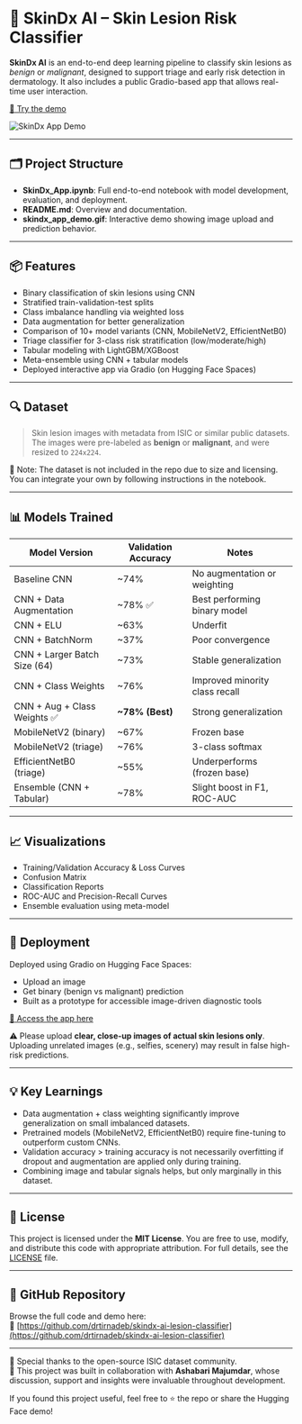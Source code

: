 # 🧠 SkinDx AI – Skin Lesion Risk Classifier

**SkinDx AI** is an end-to-end deep learning pipeline to classify skin lesions as *benign* or *malignant*, designed to support triage and early risk detection in dermatology. It also includes a public Gradio-based app that allows real-time user interaction.

[🚀 Try the demo](https://huggingface.co/spaces/tirnadebphd/SkinDx-App)

![SkinDx App Demo](skindx_app_demo.gif)

---

## 🗂️ Project Structure

- **SkinDx_App.ipynb**: Full end-to-end notebook with model development, evaluation, and deployment.
- **README.md**: Overview and documentation.
- **skindx_app_demo.gif**: Interactive demo showing image upload and prediction behavior.

---

## 📦 Features

- Binary classification of skin lesions using CNN
- Stratified train-validation-test splits
- Class imbalance handling via weighted loss
- Data augmentation for better generalization
- Comparison of 10+ model variants (CNN, MobileNetV2, EfficientNetB0)
- Triage classifier for 3-class risk stratification (low/moderate/high)
- Tabular modeling with LightGBM/XGBoost
- Meta-ensemble using CNN + tabular models
- Deployed interactive app via Gradio (on Hugging Face Spaces)

---

## 🔍 Dataset

> Skin lesion images with metadata from ISIC or similar public datasets.  
The images were pre-labeled as **benign** or **malignant**, and were resized to `224x224`.

📌 Note: The dataset is not included in the repo due to size and licensing. You can integrate your own by following instructions in the notebook.

---

## 📊 Models Trained

| Model Version                       | Validation Accuracy | Notes |
|------------------------------------|----------------------|-------|
| Baseline CNN                       | ~74%                 | No augmentation or weighting |
| CNN + Data Augmentation            | ~78% ✅              | Best performing binary model |
| CNN + ELU                          | ~63%                 | Underfit |
| CNN + BatchNorm                    | ~37%                 | Poor convergence |
| CNN + Larger Batch Size (64)       | ~73%                 | Stable generalization |
| CNN + Class Weights                | ~76%                 | Improved minority class recall |
| CNN + Aug + Class Weights ✅       | **~78% (Best)**      | Strong generalization |
| MobileNetV2 (binary)               | ~67%                 | Frozen base |
| MobileNetV2 (triage)               | ~76%                 | 3-class softmax |
| EfficientNetB0 (triage)            | ~55%                 | Underperforms (frozen base) |
| Ensemble (CNN + Tabular)           | ~78%                 | Slight boost in F1, ROC-AUC |

---

## 📈 Visualizations

- Training/Validation Accuracy & Loss Curves
- Confusion Matrix
- Classification Reports
- ROC-AUC and Precision-Recall Curves
- Ensemble evaluation using meta-model

---

## 🤖 Deployment

Deployed using Gradio on Hugging Face Spaces:
- Upload an image
- Get binary (benign vs malignant) prediction
- Built as a prototype for accessible image-driven diagnostic tools

[🔗 Access the app here](https://huggingface.co/spaces/tirnadebphd/SkinDx-App)

⚠️ Please upload **clear, close-up images of actual skin lesions only**. Uploading unrelated images (e.g., selfies, scenery) may result in false high-risk predictions.

---

## 💡 Key Learnings

- Data augmentation + class weighting significantly improve generalization on small imbalanced datasets.
- Pretrained models (MobileNetV2, EfficientNetB0) require fine-tuning to outperform custom CNNs.
- Validation accuracy > training accuracy is not necessarily overfitting if dropout and augmentation are applied only during training.
- Combining image and tabular signals helps, but only marginally in this dataset.

---

## 📜 License

This project is licensed under the **MIT License**. You are free to use, modify, and distribute this code with appropriate attribution. For full details, see the [LICENSE](LICENSE) file.

---

## 📁 GitHub Repository

Browse the full code and demo here:  
🔗 [https://github.com/drtirnadeb/skindx-ai-lesion-classifier](https://github.com/drtirnadeb/skindx-ai-lesion-classifier)

---

🧠 Special thanks to the open-source ISIC dataset community.  
🤝 This project was built in collaboration with **Ashabari Majumdar**, whose discussion, support and insights were invaluable throughout development.

If you found this project useful, feel free to ⭐️ the repo or share the Hugging Face demo!
